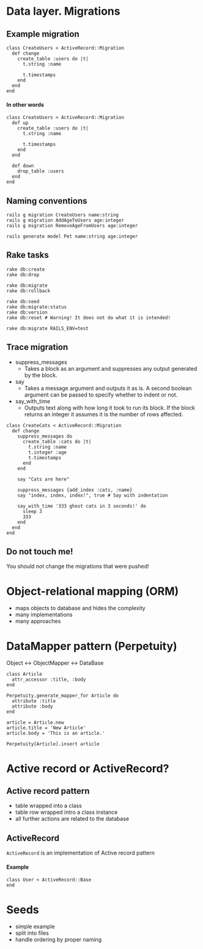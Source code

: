 # Data layer. Migrations

## Example migration

```
class CreateUsers < ActiveRecord::Migration
  def change
    create_table :users do |t|
      t.string :name
 
      t.timestamps
    end
  end
end

```

#### In other words

```
class CreateUsers < ActiveRecord::Migration
  def up
    create_table :users do |t|
      t.string :name
 
      t.timestamps
    end
  end
  
  def down
    drop_table :users
  end
end

```

## Naming conventions

```
rails g migration CreateUsers name:string
rails g migration AddAgeToUsers age:integer
rails g migration RemoveAgeFromUsers age:integer

rails generate model Pet name:string age:integer

```

## Rake tasks

```
rake db:create
rake db:drop

rake db:migrate
rake db:rollback

rake db:seed
rake db:migrate:status
rake db:version
rake db:reset # Warning! It does not do what it is intended!

rake db:migrate RAILS_ENV=test

```

## Trace migration

* suppress_messages	
  * Takes a block as an argument and suppresses any output generated by the block.
* say	
  * Takes a message argument and outputs it as is. A second boolean argument can be passed to specify whether to indent or not.
* say_with_time	
  * Outputs text along with how long it took to run its block. If the block returns an integer it assumes it is the number of rows affected.
  
```
class CreateCats < ActiveRecord::Migration
  def change
    suppress_messages do
      create_table :cats do |t|
        t.string :name
        t.integer :age
        t.timestamps
      end
    end
 
    say "Cats are here"
 
    suppress_messages {add_index :cats, :name}
    say "index, index, index!", true # Say with indentation
 
    say_with_time '333 ghost cats in 3 seconds!' do
      sleep 3
      333
    end
  end
end

```

## Do not touch me!

You should not change the migrations that were pushed!



# Object-relational mapping (ORM)

* maps objects to database and hides the complexity
* many implementations
* many approaches

# DataMapper pattern (Perpetuity)

Object <-> ObjectMapper <-> DataBase

```
class Article
  attr_accessor :title, :body
end

Perpetuity.generate_mapper_for Article do
  attribute :title
  attribute :body
end

article = Article.new
article.title = 'New Article'
article.body = 'This is an article.'

Perpetuity[Article].insert article
```

# Active record or ActiveRecord?

## Active record pattern

* table wrapped into a class
* table row wrapped intro a class instance
* all further actions are related to the database

## ActiveRecord

`ActiveRecord` is an implementation of Active record pattern

#### Example
```
class User < ActiveRecord::Base
end
```

# Seeds

* simple example
* split into files
* handle ordering by proper naming
